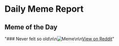 # Daily Meme Report

## Meme of the Day
"### Never felt so old\n\n![Meme](https://i.redd.it/eqa3fmaatdaf1.png)\n\n[View on Reddit](https://redd.it/1lplua6)"
